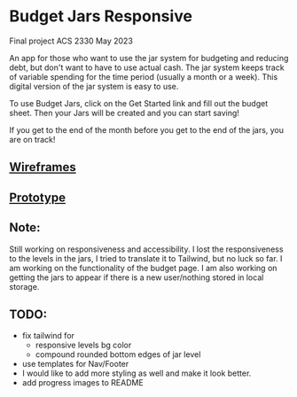 # Budget Jars Responsive

Final project ACS 2330 May 2023

An app for those who want to use the jar system for budgeting and reducing debt, but don't want to have to use actual cash.  The jar system keeps track of variable spending for the time period (usually a month or a week).  This digital version of the jar system is easy to use.

To use Budget Jars, click on the Get Started link and fill out the budget sheet.  Then your Jars will be created and you can start saving!

If you get to the end of the month before you get to the end of the jars, you are on track!

## [Wireframes](https://www.figma.com/file/MTpkeNvXTOuMtDOaXqBFPZ/Budget-Jars?type=design&node-id=0%3A1&t=gz5gSWeqA47Wb9nh-1)

## [Prototype](https://www.figma.com/proto/MTpkeNvXTOuMtDOaXqBFPZ/Budget-Jars?type=design&node-id=10-33&scaling=scale-down&page-id=0%3A1&starting-point-node-id=10%3A33)

## Note:
Still working on responsiveness and accessibility.
I lost the responsiveness to the levels in the jars, I tried to translate it to Tailwind, but no luck so far.
I am working on the functionality of the budget page.
I am also working on getting the jars to appear if there is a new user/nothing stored in local storage.
## TODO:
- fix tailwind for 
    - responsive levels bg color
    - compound rounded bottom edges of jar level
- use templates for Nav/Footer
- I would like to add more styling as well and make it look better.
- add progress images to README
 